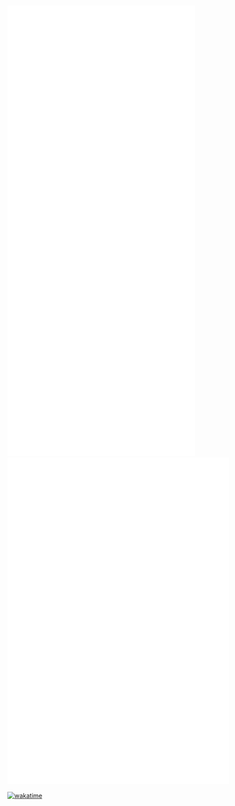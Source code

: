 ![Metrics](/metrics.svg)![Additional metrics](metrics.additional.svg)

[![wakatime](https://wakatime.com/badge/user/139c3dc8-b99d-475a-b6b4-e7663d03add8.svg)](https://wakatime.com/@139c3dc8-b99d-475a-b6b4-e7663d03add8)

<!--START_SECTION:waka-->
<!--END_SECTION:waka-->

